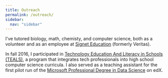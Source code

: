```yaml
---
title: Outreach
permalink: /outreach/
sidebar:
  nav: "sidebar"
---
```


I've tutored biology, math, chemisty, and computer science, both as a volunteer and as an employee at <a href="https://signeteducation.com/" target="_blank">Signet Education</a> (formerly Veritas).

In fall 2016, I participated in <a href="https://www.tealsk12.org" target="_blank">Technology Education And Literacy in Schools (TEALS)</a>, a program that integrates tech professionals into high school computer science curricula. I also served as a teaching assistant for the first pilot run of the <a href="https://academy.microsoft.com/en-US/professional-degree/data-science/">Microsoft Professional Degree in Data Science</a> on edX.

